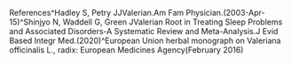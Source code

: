 References^Hadley S, Petry JJValerian.Am Fam Physician.(2003-Apr-15)^Shinjyo N, Waddell G, Green JValerian Root in Treating Sleep Problems and Associated Disorders-A Systematic Review and Meta-Analysis.J Evid Based Integr Med.(2020)^European Union herbal monograph on Valeriana officinalis
L., radix: European Medicines Agency(February 2016)